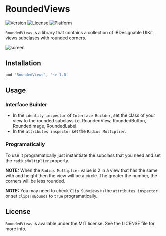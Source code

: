 # RoundedViews
[![Version](https://img.shields.io/cocoapods/v/RoundedViews.svg?style=flat)](http://cocoapods.org/pods/RoundedViews)
[![License](https://img.shields.io/cocoapods/l/RoundedViews.svg?style=flat)](http://cocoapods.org/pods/RoundedViews)
[![Platform](https://img.shields.io/cocoapods/p/RoundedViews.svg?style=flat)](http://cocoapods.org/pods/RoundedViews)

`RoundedViews` is a library that contains a collection of IBDesignable UIKit views subclases with rounded corners.

![screen](../master/images/example.png)

## Installation

```ruby
pod 'RoundedViews', '~> 1.0'
```

## Usage

### Interface Builder
- In the `identity inspector` of `Interface Builder`, set the class of your view to the rounded subclass i.e. RoundedView, RoundedButton, RoundedImage, RoundedLabel.
- In the `attributes inspector` set the `Radius Multiplier`.

### Programatically
To use it programatically just instantiate the subclass that you need and set the `radiusMultiplier` property.

**NOTE:** When the `Radius Multiplier` value is 2 in a view that has the same with and height then the view will be a circle. The greater the number, the corners will be less rounded.

**NOTE:** You may need to check `Clip Subviews` in the `attributes inspector` or set `clipsToBounds` to `true` programatically.

## License

`RoundedViews` is available under the MIT license. See the LICENSE file for more info.
